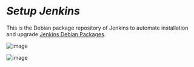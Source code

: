 # ***Setup Jenkins***

This is the Debian package repository of Jenkins to automate installation and upgrade [Jenkins Debian Packages](https://pkg.origin.jenkins.io/debian-stable/).

![image](https://github.com/lherbeng/kubernetes/assets/72662912/cf842cda-f801-4df8-96ef-81191934068d)

![image](https://github.com/lherbeng/kubernetes/assets/72662912/1fd88e09-1cdd-42f4-a06f-b2aa03f96e0d)


